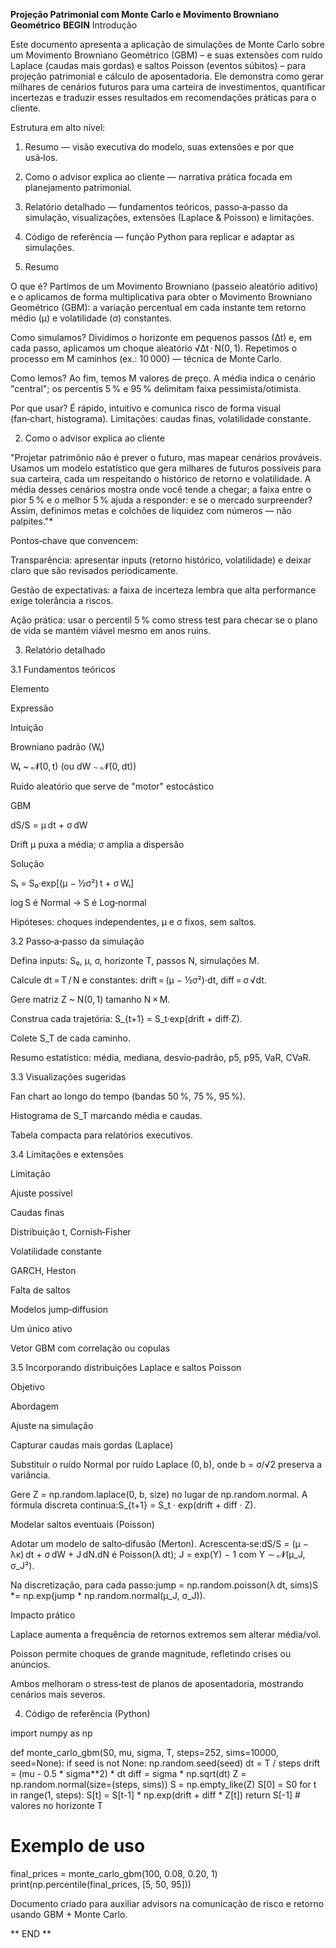 **Projeção Patrimonial com Monte Carlo e Movimento Browniano Geométrico**
**BEGIN**
Introdução

Este documento apresenta a aplicação de simulações de Monte Carlo sobre um Movimento Browniano Geométrico (GBM) – e suas extensões com ruído Laplace (caudas mais gordas) e saltos Poisson (eventos súbitos) – para projeção patrimonial e cálculo de aposentadoria. Ele demonstra como gerar milhares de cenários futuros para uma carteira de investimentos, quantificar incertezas e traduzir esses resultados em recomendações práticas para o cliente.

Estrutura em alto nível:

1. Resumo — visão executiva do modelo, suas extensões e por que usá‑los.

2. Como o advisor explica ao cliente — narrativa prática focada em planejamento patrimonial.

3. Relatório detalhado — fundamentos teóricos, passo‑a‑passo da simulação, visualizações, extensões (Laplace & Poisson) e limitações.

4. Código de referência — função Python para replicar e adaptar as simulações.

1. Resumo

O que é? Partimos de um Movimento Browniano (passeio aleatório aditivo) e o aplicamos de forma multiplicativa para obter o Movimento Browniano Geométrico (GBM): a variação percentual em cada instante tem retorno médio (µ) e volatilidade (σ) constantes.

Como simulamos? Dividimos o horizonte em pequenos passos (∆t) e, em cada passo, aplicamos um choque aleatório √∆t · N(0, 1). Repetimos o processo em M caminhos (ex.: 10 000) — técnica de Monte Carlo.

Como lemos? Ao fim, temos M valores de preço. A média indica o cenário "central"; os percentis 5 % e 95 % delimitam faixa pessimista/otimista.

Por que usar? É rápido, intuitivo e comunica risco de forma visual (fan‑chart, histograma). Limitações: caudas finas, volatilidade constante.

2. Como o advisor explica ao cliente

"Projetar patrimônio não é prever o futuro, mas mapear cenários prováveis.  Usamos um modelo estatístico que gera milhares de futuros possíveis para sua carteira, cada um respeitando o histórico de retorno e volatilidade.  A média desses cenários mostra onde você tende a chegar; a faixa entre o pior 5 % e o melhor 5 % ajuda a responder: e se o mercado surpreender? Assim, definimos metas e colchões de liquidez com números — não palpites."*

Pontos‑chave que convencem:

Transparência: apresentar inputs (retorno histórico, volatilidade) e deixar claro que são revisados periodicamente.

Gestão de expectativas: a faixa de incerteza lembra que alta performance exige tolerância a riscos.

Ação prática: usar o percentil 5 % como stress test para checar se o plano de vida se mantém viável mesmo em anos ruins.

3. Relatório detalhado

3.1 Fundamentos teóricos

Elemento

Expressão

Intuição

Browniano padrão (Wₜ)

Wₜ ~ 𝓝(0, t) (ou dW ∼ 𝓝(0, dt))

Ruído aleatório que serve de "motor" estocástico

GBM

dS/S = µ dt + σ dW

Drift µ puxa a média; σ amplia a dispersão

Solução

Sₜ = S₀·exp[(µ − ½σ²) t + σ Wₜ]

log S é Normal → S é Log‑normal

Hipóteses: choques independentes, µ e σ fixos, sem saltos.

3.2 Passo‑a‑passo da simulação

Defina inputs: S₀, µ, σ, horizonte T, passos N, simulações M.

Calcule dt = T / N e constantes: drift = (µ − ½σ²)·dt, diff = σ √dt.

Gere matriz Z ~ N(0, 1) tamanho N × M.

Construa cada trajetória:  S_{t+1} = S_t·exp(drift + diff·Z).

Colete S_T de cada caminho.

Resumo estatístico: média, mediana, desvio‑padrão, p5, p95, VaR, CVaR.

3.3 Visualizações sugeridas

Fan chart ao longo do tempo (bandas 50 %, 75 %, 95 %).

Histograma de S_T marcando média e caudas.

Tabela compacta para relatórios executivos.

3.4 Limitações e extensões

Limitação

Ajuste possível

Caudas finas

Distribuição t, Cornish‑Fisher

Volatilidade constante

GARCH, Heston

Falta de saltos

Modelos jump‑diffusion

Um único ativo

Vetor GBM com correlação ou copulas

3.5 Incorporando distribuições Laplace e saltos Poisson

Objetivo

Abordagem

Ajuste na simulação

Capturar caudas mais gordas (Laplace)

Substituir o ruído Normal por ruído Laplace (0, b), onde b = σ/√2 preserva a variância.

Gere Z = np.random.laplace(0, b, size) no lugar de np.random.normal.  A fórmula discreta continua:S_{t+1} = S_t · exp(drift + diff · Z).

Modelar saltos eventuais (Poisson)

Adotar um modelo de salto‑difusão (Merton). Acrescenta‑se:dS/S = (µ − λκ) dt + σ dW + J dN.dN é Poisson(λ dt); J = exp(Y) − 1 com Y ∼ 𝓝(μ_J, σ_J²).

Na discretização, para cada passo:jump = np.random.poisson(λ dt, sims)S *= np.exp(jump * np.random.normal(μ_J, σ_J)).

Impacto prático

Laplace aumenta a frequência de retornos extremos sem alterar média/vol.

Poisson permite choques de grande magnitude, refletindo crises ou anúncios.

Ambos melhoram o stress‑test de planos de aposentadoria, mostrando cenários mais severos.

4. Código de referência (Python)

import numpy as np

def monte_carlo_gbm(S0, mu, sigma, T, steps=252, sims=10000, seed=None):
    if seed is not None:
        np.random.seed(seed)
    dt = T / steps
    drift = (mu - 0.5 * sigma**2) * dt
    diff  = sigma * np.sqrt(dt)
    Z = np.random.normal(size=(steps, sims))
    S = np.empty_like(Z)
    S[0] = S0
    for t in range(1, steps):
        S[t] = S[t-1] * np.exp(drift + diff * Z[t])
    return S[-1]  # valores no horizonte T

# Exemplo de uso
final_prices = monte_carlo_gbm(100, 0.08, 0.20, 1)
print(np.percentile(final_prices, [5, 50, 95]))

Documento criado para auxiliar advisors na comunicação de risco e retorno usando GBM + Monte Carlo.

** END ** 